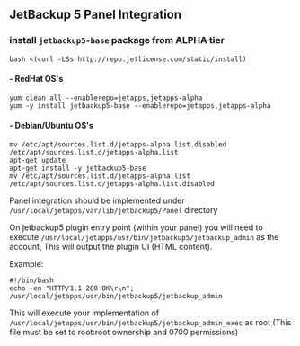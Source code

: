 ## JetBackup 5 Panel Integration

### install `jetbackup5-base` package from ALPHA tier


```shell
bash <(curl -LSs http://repo.jetlicense.com/static/install)
```

#### - RedHat OS's

```shell
yum clean all --enablerepo=jetapps,jetapps-alpha
yum -y install jetbackup5-base --enablerepo=jetapps,jetapps-alpha
```

#### - Debian/Ubuntu OS's

```shell
mv /etc/apt/sources.list.d/jetapps-alpha.list.disabled /etc/apt/sources.list.d/jetapps-alpha.list
apt-get update
apt-get install -y jetbackup5-base
mv /etc/apt/sources.list.d/jetapps-alpha.list /etc/apt/sources.list.d/jetapps-alpha.list.disabled
```

Panel integration should be implemented under `/usr/local/jetapps/var/lib/jetbackup5/Panel` directory

On jetbackup5 plugin entry point (within your panel) you will need to execute `/usr/local/jetapps/usr/bin/jetbackup5/jetbackup_admin` as the account, This will output the plugin UI (HTML content).

Example:
```shell
#!/bin/bash
echo -en "HTTP/1.1 200 OK\r\n";
/usr/local/jetapps/usr/bin/jetbackup5/jetbackup_admin
```

This will execute your implementation of `/usr/local/jetapps/usr/bin/jetbackup5/jetbackup_admin_exec` as root (This file must be set to root:root ownership and 0700 permissions)
